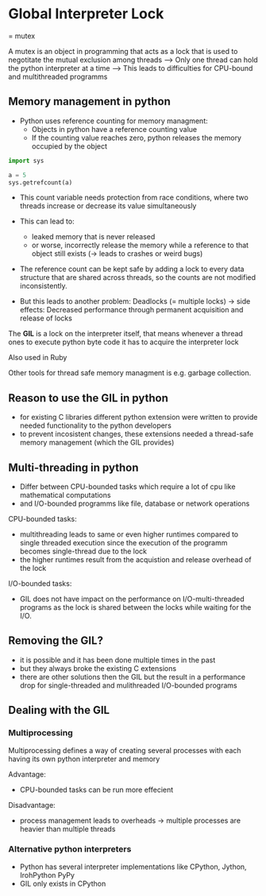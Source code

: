 # Global Interpreter Lock

= mutex

A mutex is an object in programming that acts as a lock that is used to negotitate the mutual exclusion among threads
--> Only one thread can hold the python interpreter at a time
--> This leads to difficulties for CPU-bound and multithreaded programms

## Memory management in python
- Python uses reference counting for memory managment:
    - Objects in python have a reference counting value
    - If the counting value reaches zero, python releases the memory occupied by the object
````python
import sys

a = 5
sys.getrefcount(a)
````
- This count variable needs protection from race conditions, where two threads increase or decrease its value simultaneously
- This can lead to:
    - leaked memory that is never released
    - or worse, incorrectly release the memory while a reference to that object still exists (-> leads to crashes or weird bugs)

- The reference count can be kept safe by adding a lock to every data structure that are shared across threads, so the counts are not modified inconsistently.

- But this leads to another problem: Deadlocks (= multiple locks)
-> side effects: Decreased performance through permanent acquisition and release of locks


The __GIL__ is a lock on the interpreter itself, that means whenever a thread ones to execute python byte code it has to acquire the interpreter lock

Also used in Ruby

Other tools for thread safe memory managment is e.g. garbage collection.

## Reason to use the GIL in python
- for existing C libraries different python extension were written to provide needed functionality to the python developers
- to prevent incosistent changes, these extensions needed a thread-safe memory management (which the GIL provides)

## Multi-threading in python
- Differ between CPU-bounded tasks which require a lot of cpu like mathematical computations 
- and I/O-bounded programms like file, database or network operations

CPU-bounded tasks:
- multithreading leads to same or even higher runtimes compared to single threaded execution since the execution of the programm becomes single-thread due to the lock
- the higher runtimes result from the acquistion and release overhead of the lock

I/O-bounded tasks:
- GIL does not have impact on the performance on I/O-multi-threaded programs as the lock is shared between the locks while waiting for the I/O.

## Removing the GIL?
- it is possible and it has been done multiple times in the past
- but they always broke the existing C extensions
- there are other solutions then the GIL but the result in a performance drop for single-threaded and mulithreaded I/O-bounded programs

## Dealing with the GIL
### Multiprocessing
Multiprocessing defines a way of creating several processes with each having its own python interpreter and memory

Advantage:
- CPU-bounded tasks can be run more effecient

Disadvantage:
- process management leads to overheads -> multiple processes are heavier than multiple threads

### Alternative python interpreters
- Python has several interpreter implementations like CPython, Jython, IrohPython PyPy
- GIL only exists in CPython
